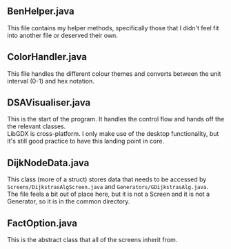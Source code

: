 ## BenHelper.java
This file contains my helper methods, specifically those that I didn't feel fit into another file or deserved their own.

## ColorHandler.java
This file handles the different colour themes and converts between the unit interval (0-1) and hex notation.

## DSAVisualiser.java
This is the start of the program.
It handles the control flow and hands off the the relevant classes.  
LibGDX is cross-platform. I only make use of the desktop functionality, but it's still good practice to have this landing point in core.

## DijkNodeData.java
This class (more of a struct) stores data that needs to be accessed by `Screens/DijkstrasAlgScreen.java` and `Generators/GDijkstrasAlg.java`.  
The file feels a bit out of place here, but it is not a Screen and it is not a Generator, so it is in the common directory.

## FactOption.java
This is the abstract class that all of the screens inherit from.

